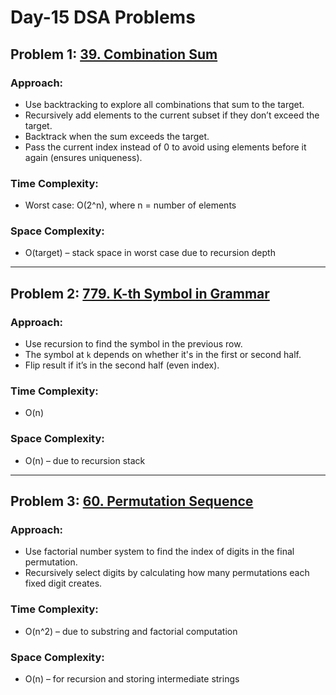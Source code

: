 # Day-15 DSA Problems

## Problem 1: [39. Combination Sum](https://leetcode.com/problems/combination-sum/)
### Approach:
- Use backtracking to explore all combinations that sum to the target.
- Recursively add elements to the current subset if they don’t exceed the target.
- Backtrack when the sum exceeds the target.
- Pass the current index instead of 0 to avoid using elements before it again (ensures uniqueness).
  
### Time Complexity:
- Worst case: O(2^n), where n = number of elements

### Space Complexity:
- O(target) – stack space in worst case due to recursion depth

---

## Problem 2: [779. K-th Symbol in Grammar](https://leetcode.com/problems/k-th-symbol-in-grammar/)
### Approach:
- Use recursion to find the symbol in the previous row.
- The symbol at `k` depends on whether it's in the first or second half.
- Flip result if it’s in the second half (even index).

### Time Complexity:
- O(n)

### Space Complexity:
- O(n) – due to recursion stack

---

## Problem 3: [60. Permutation Sequence](https://leetcode.com/problems/permutation-sequence/)
### Approach:
- Use factorial number system to find the index of digits in the final permutation.
- Recursively select digits by calculating how many permutations each fixed digit creates.

### Time Complexity:
- O(n^2) – due to substring and factorial computation

### Space Complexity:
- O(n) – for recursion and storing intermediate strings

